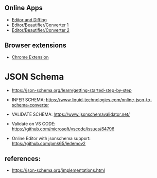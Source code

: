 
## Online Apps
  * [Editor and Diffing](https://jsoneditoronline.org)
  * [Editor/Beautifier/Converter 1](https://codebeautify.org/jsonviewer)
  * [Editor/Beautifier/Converter 2](https://jsonformatter.org/#)

## Browser extensions
  * [Chrome Extension](https://chrome.google.com/webstore/detail/json-handle/iahnhfdhidomcpggpaimmmahffihkfnj?hl=en)

# JSON Schema
  * https://json-schema.org/learn/getting-started-step-by-step
  

  * INFER SCHEMA: https://www.liquid-technologies.com/online-json-to-schema-converter
  * VALIDATE SCHEMA: https://www.jsonschemavalidator.net/
  * Validate on VS CODE: https://github.com/microsoft/vscode/issues/64796
  * Online Editor with jsonschema support: https://github.com/pmk65/jedemov2
  


## references:
  * https://json-schema.org/implementations.html
